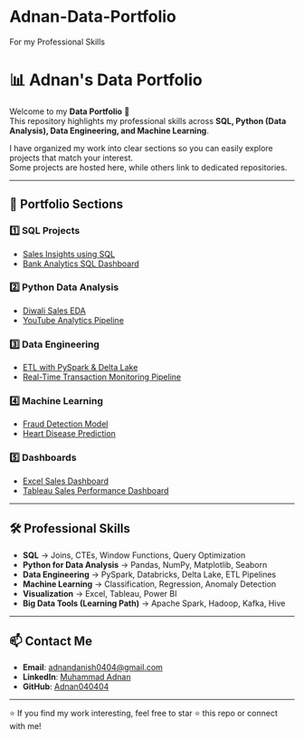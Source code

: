 # Adnan-Data-Portfolio
For my Professional Skills
# 📊 Adnan's Data Portfolio

Welcome to my **Data Portfolio** 👋  
This repository highlights my professional skills across **SQL, Python (Data Analysis), Data Engineering, and Machine Learning**.  

I have organized my work into clear sections so you can easily explore projects that match your interest.  
Some projects are hosted here, while others link to dedicated repositories.

---

## 🚀 Portfolio Sections

### 1️⃣ SQL Projects
- [Sales Insights using SQL](https://github.com/Adnan040404/Sale-Insights-Data-Analysis-using-SQL-and-Tableau)  
- [Bank Analytics SQL Dashboard](https://github.com/Adnan040404/Bank_Analytics_Dashboard)  

### 2️⃣ Python Data Analysis
- [Diwali Sales EDA](Python_Data_Analysis/Diwali_Sales_EDA)  
- [YouTube Analytics Pipeline](Python_Data_Analysis/YouTube_Analytics)  

### 3️⃣ Data Engineering
- [ETL with PySpark & Delta Lake](Data_Engineering/PySpark_ETL_DeltaLake)  
- [Real-Time Transaction Monitoring Pipeline](Data_Engineering/RealTime_Transactions_Pipeline)  

### 4️⃣ Machine Learning
- [Fraud Detection Model](Machine_Learning/Fraud_Detection_ML)  
- [Heart Disease Prediction](Machine_Learning/Heart_Disease_Prediction)  

### 5️⃣ Dashboards
- [Excel Sales Dashboard](Dashboards/Excel_Sales_Dashboard)  
- [Tableau Sales Performance Dashboard](Dashboards/Tableau_Sales_Performance)  

---

## 🛠️ Professional Skills

- **SQL** → Joins, CTEs, Window Functions, Query Optimization  
- **Python for Data Analysis** → Pandas, NumPy, Matplotlib, Seaborn  
- **Data Engineering** → PySpark, Databricks, Delta Lake, ETL Pipelines  
- **Machine Learning** → Classification, Regression, Anomaly Detection  
- **Visualization** → Excel, Tableau, Power BI  
- **Big Data Tools (Learning Path)** → Apache Spark, Hadoop, Kafka, Hive  

---

## 📫 Contact Me
- **Email**: adnandanish0404@gmail.com  
- **LinkedIn**: [Muhammad Adnan](#)  
- **GitHub**: [Adnan040404](https://github.com/Adnan040404)  

---

⭐ If you find my work interesting, feel free to star ⭐ this repo or connect with me!
